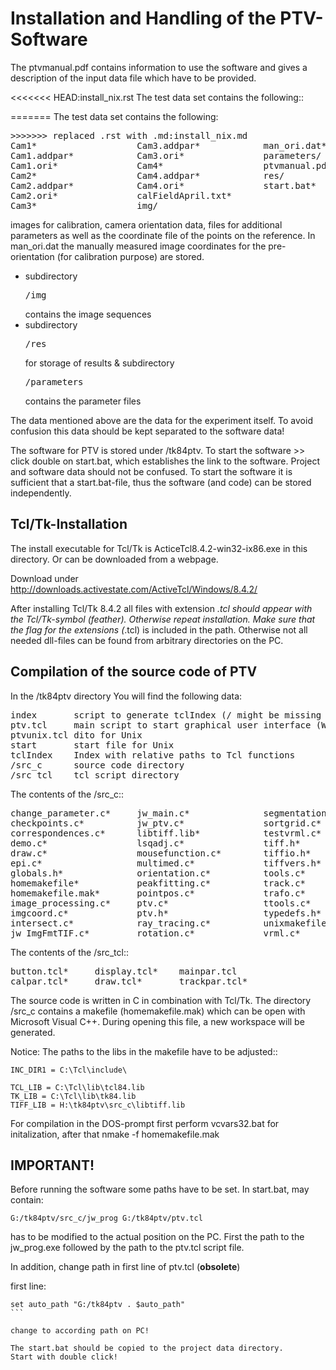 Installation and Handling of the PTV-Software
=============================================

The ptvmanual.pdf contains information to use the
software and gives a description of the input data
file which have to be provided.

<<<<<<< HEAD:install_nix.rst
The test data set contains the following::

=======
The test data set contains the following:
<pre>
>>>>>>> replaced .rst with .md:install_nix.md
Cam1*                   Cam3.addpar*            man_ori.dat*
Cam1.addpar*            Cam3.ori*               parameters/
Cam1.ori*               Cam4*                   ptvmanual.pdf*
Cam2*                   Cam4.addpar*            res/
Cam2.addpar*            Cam4.ori*               start.bat*
Cam2.ori*               calFieldApril.txt*
Cam3*                   img/
</pre>

images for calibration, camera orientation data, files for
additional parameters as well as the coordinate file of the
points on the reference.
In man_ori.dat the manually measured image coordinates for
the pre-orientation (for calibration purpose) are stored.

* subdirectory <pre>/img</pre>  contains the image sequences 
* subdirectory <pre>/res</pre>  for storage of results
& subdirectory <pre>/parameters</pre>  contains the parameter files

The data mentioned above are the data for the experiment itself.
To avoid confusion this data should be kept separated to the
software data!

The software for PTV is stored under /tk84ptv.
To start the software >> click double on start.bat, which establishes
the link to the software. Project and software data should not be
confused. To start the software it is sufficient that a start.bat-file,
thus the software (and code) can be stored independently.


Tcl/Tk-Installation
-------------------

The install executable for Tcl/Tk is ActiceTcl8.4.2-win32-ix86.exe
in this directory. Or can be downloaded from a webpage.

Download under http://downloads.activestate.com/ActiveTcl/Windows/8.4.2/

After installing Tcl/Tk 8.4.2 all files with extension *.tcl should
appear with the Tcl/Tk-symbol (feather). Otherwise repeat installation.
Make sure that the flag for the extensions (*.tcl) is included in the
path. Otherwise not all needed dll-files can be found from arbitrary
directories on the PC.


Compilation of the source code of PTV
--------------------------------------

In the /tk84ptv directory You will find the following data:
<pre>
index		script to generate tclIndex (/ might be missing in the generated tclIndex!)
ptv.tcl		main script to start graphical user interface (Windows)
ptvunix.tcl	dito for Unix
start		start file for Unix
tclIndex	Index with relative paths to Tcl functions
/src_c		source code directory
/src_tcl	tcl script directory
</pre>

The contents of the /src_c::

<pre>
change_parameter.c*     jw_main.c*              segmentation.c*
checkpoints.c*          jw_ptv.c*               sortgrid.c*
correspondences.c*      libtiff.lib*            testvrml.c*
demo.c*                 lsqadj.c*               tiff.h*
draw.c*                 mousefunction.c*        tiffio.h*
epi.c*                  multimed.c*             tiffvers.h*
globals.h*              orientation.c*          tools.c*
homemakefile*           peakfitting.c*          track.c*
homemakefile.mak*       pointpos.c*             trafo.c*
image_processing.c*     ptv.c*                  ttools.c*
imgcoord.c*             ptv.h*                  typedefs.h*
intersect.c*            ray_tracing.c*          unixmakefile*
jw_ImgFmtTIF.c*         rotation.c*             vrml.c*
</pre>

The contents of the /src_tcl::

<pre>
button.tcl*     display.tcl*    mainpar.tcl
calpar.tcl*     draw.tcl*       trackpar.tcl*
</pre>

The source code is written in C in combination with Tcl/Tk.
The directory /src_c contains a makefile (homemakefile.mak)
which can be open with Microsoft Visual C++. During opening
this file, a new workspace will be generated.

Notice: The paths to the libs in the makefile have to be adjusted::

```
INC_DIR1 = C:\Tcl\include\

TCL_LIB = C:\Tcl\lib\tcl84.lib 
TK_LIB = C:\Tcl\lib\tk84.lib
TIFF_LIB = H:\tk84ptv\src_c\libtiff.lib
```
For compilation in the DOS-prompt first perform vcvars32.bat for 
initalization, after that nmake -f homemakefile.mak


IMPORTANT!
----------

Before running the software some paths have to be set.
In start.bat, may contain:
```
G:/tk84ptv/src_c/jw_prog G:/tk84ptv/ptv.tcl
```

has to be modified to the actual position on the PC.
First the path to the jw_prog.exe followed by the
path to the ptv.tcl script file.

In addition, change path in first line of ptv.tcl (**obsolete**)

first line:

````
set auto_path "G:/tk84ptv . $auto_path"
```

change to according path on PC!

The start.bat should be copied to the project data directory.
Start with double click!
